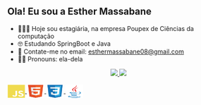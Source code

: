 ## Ola! Eu sou a Esther Massabane

- 👩🏻‍💻 Hoje sou estagiária, na empresa Poupex de Ciências da computação
- 🤓 Estudando SpringBoot e Java
- 📩 Contate-me no email: esthermassabane08@gmail.com
- 👩🏻 Pronouns: ela-dela
<div align="center">
  <a href="https://github.com/esther0012">
  <img height="170em" src="https://github-readme-stats.vercel.app/api?username=esther0012&show_icons=true&theme=dracula&include_all_commits=true&count_private=true"/>
  <img height="160em" src="https://github-readme-stats.vercel.app/api/top-langs/?username=esther0012&layout=compact&langs_count=7&theme=dracula"/>
</div>
<div style="display: inline_block"><br>
  <img align="center" alt="Js" height="30" width="40" src="https://raw.githubusercontent.com/devicons/devicon/master/icons/javascript/javascript-plain.svg">
  <img align="center" alt="HTML" height="30" width="40" src="https://raw.githubusercontent.com/devicons/devicon/master/icons/html5/html5-original.svg">
  <img align="center" alt="CSS" height="30" width="40" src="https://raw.githubusercontent.com/devicons/devicon/master/icons/css3/css3-original.svg">
  <img align="center" alt="JAVA" height="30" width="40" src="https://raw.githubusercontent.com/devicons/devicon/master/icons/java/java-original.svg">

</div>


